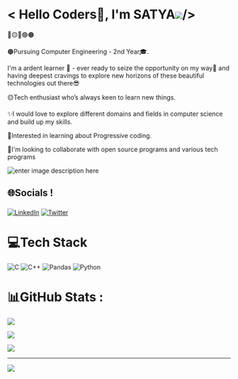 
#
# < Hello Coders🚀, I'm SATYA[![](https://raw.githubusercontent.com/syedareehaquasar/syedareehaquasar/master/gifs/Hi.gif)](https://raw.githubusercontent.com/syedareehaquasar/syedareehaquasar/master/gifs/Hi.gif)/>
🔵🟡🔴🟢🟠


🟠Pursuing Computer Engineering - 2nd Year🎓.

I'm a ardent learner 🌈 - ever ready to seize the opportunity on my way💯 and 
having deepest cravings to explore new horizons of these beautiful technologies out there😎

🟡Tech enthusiast who’s always keen to learn new things.

✨I would love to explore different domains and fields in computer science and build up my skills.

🔴Interested in learning about Progressive coding.
 
 
 
🚀I'm looking to collaborate with open source programs and various tech programs
 
 ![enter image description here](https://camo.githubusercontent.com/6607041227d81f650340ff070cc2843518acad359b57e5bb054a9fb7127aa041/68747470733a2f2f63646e2e6472696262626c652e636f6d2f75736572732f323634363432332f73637265656e73686f74732f353530373139362f636f6d70757465722e676966)

  

## 🌐Socials !
###
[![LinkedIn](https://img.shields.io/badge/LinkedIn-%230077B5.svg?logo=linkedin&logoColor=white)](https://linkedin.com/in/https://www.linkedin.com/in/d-satya-11022a22b/) [![Twitter](https://img.shields.io/badge/Twitter-%231DA1F2.svg?logo=Twitter&logoColor=white)](https://twitter.com/https://twitter.com/DDannapurna)

  

# 💻Tech Stack

![C](https://img.shields.io/badge/c-%2300599C.svg?style=flat&logo=c&logoColor=white) ![C++](https://img.shields.io/badge/c++-%2300599C.svg?style=flat&logo=c%2B%2B&logoColor=white) ![Pandas](https://img.shields.io/badge/pandas-%23150458.svg?style=flat&logo=pandas&logoColor=white) ![Python](https://img.shields.io/badge/python-3670A0?style=flat&logo=python&logoColor=ffdd54)

# 📊GitHub Stats :

![](https://github-readme-stats.vercel.app/api?username=dvlsatya&theme=blueberry&hide_border=false&include_all_commits=false&count_private=true)<br/>

![](https://github-readme-streak-stats.herokuapp.com/?user=dvlsatya&theme=blueberry&hide_border=false)<br/>

![](https://github-readme-stats.vercel.app/api/top-langs/?username=dvlsatya&theme=blueberry&hide_border=false&include_all_commits=false&count_private=true&layout=compact)

  

---

[![](https://visitcount.itsvg.in/api?id=dvlsatya&icon=0&color=1)](https://visitcount.itsvg.in)

